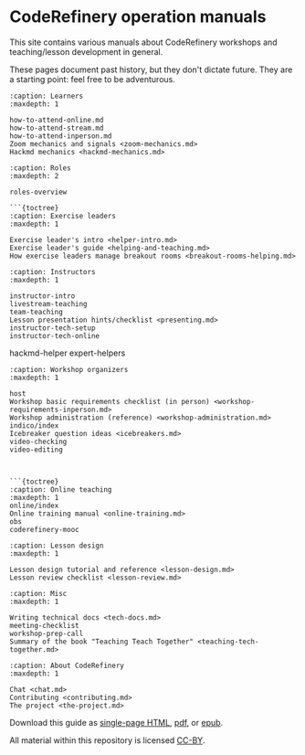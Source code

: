 # CodeRefinery operation manuals

This site contains various manuals about CodeRefinery workshops and
teaching/lesson development in general.

These pages document past history, but they don't dictate future.
They are a starting point: feel free to be adventurous.


```{toctree}
:caption: Learners
:maxdepth: 1

how-to-attend-online.md
how-to-attend-stream.md
how-to-attend-inperson.md
Zoom mechanics and signals <zoom-mechanics.md>
Hackmd mechanics <hackmd-mechanics.md>
```

```{toctree}
:caption: Roles
:maxdepth: 2

roles-overview

```{toctree}
:caption: Exercise leaders
:maxdepth: 1

Exercise leader's intro <helper-intro.md>
Exercise leader's guide <helping-and-teaching.md>
How exercise leaders manage breakout rooms <breakout-rooms-helping.md>
```

```{toctree}
:caption: Instructors
:maxdepth: 1

instructor-intro
livestream-teaching
team-teaching
Lesson presentation hints/checklist <presenting.md>
instructor-tech-setup
instructor-tech-online
```

hackmd-helper
expert-helpers


```{toctree}
:caption: Workshop organizers
:maxdepth: 1

host
Workshop basic requirements checklist (in person) <workshop-requirements-inperson.md>
Workshop administration (reference) <workshop-administration.md>
indico/index
Icebreaker question ideas <icebreakers.md>
video-checking
video-editing
```

```


```{toctree}
:caption: Online teaching
:maxdepth: 1
online/index
Online training manual <online-training.md>
obs
coderefinery-mooc
```

```{toctree}
:caption: Lesson design
:maxdepth: 1

Lesson design tutorial and reference <lesson-design.md>
Lesson review checklist <lesson-review.md>
```

```{toctree}
:caption: Misc
:maxdepth: 1

Writing technical docs <tech-docs.md>
meeting-checklist
workshop-prep-call
Summary of the book "Teaching Teach Together" <teaching-tech-together.md>
```

```{toctree}
:caption: About CodeRefinery
:maxdepth: 1

Chat <chat.md>
Contributing <contributing.md>
The project <the-project.md>
```

Download this guide as [single-page HTML](https://coderefinery.github.io/manuals/_builds/singlehtml/),
[pdf](https://coderefinery.github.io/manuals/_builds/CodeRefineryManuals.pdf), or
[epub](https://coderefinery.github.io/manuals/_builds/CodeRefineryManuals.epub).

All material within this repository is licensed [CC-BY](LICENSE.md).
